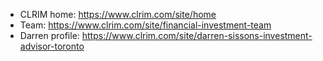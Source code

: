 - CLRIM home: https://www.clrim.com/site/home
- Team: https://www.clrim.com/site/financial-investment-team
- Darren profile: https://www.clrim.com/site/darren-sissons-investment-advisor-toronto

